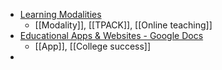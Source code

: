 - [Learning Modalities](https://spam.digisim.uk/modality/)
	- [[Modality]], [[TPACK]], [[Online teaching]]
- [Educational Apps & Websites - Google Docs](https://docs.google.com/document/d/1Lx3KzcuiDA0_PDut63tWNDiN3g8PkurqOM3uXzCmBSA/edit?usp=sharing)
	- [[App]], [[College success]]
-